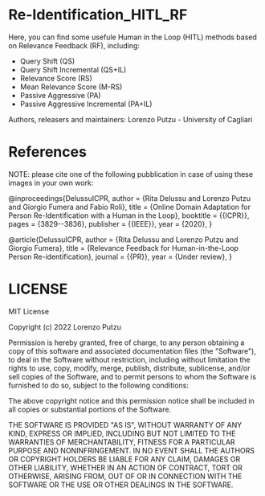 # Re-Identification_HITL_RF
Here, you can find some usefule Human in the Loop (HITL) methods based on Relevance Feedback (RF), including:
- Query Shift (QS)
- Query Shift Incremental (QS+IL)
- Relevance Score (RS)
- Mean Relevance Score (M-RS)
- Passive Aggressive (PA)
- Passive Aggressive Incremental (PA+IL)

Authors, releasers and maintainers: Lorenzo Putzu - University of Cagliari

# References

NOTE: please cite one of the following pubblication in case of using these images in your own work:

@inproceedings{DelussuICPR, 
  author    = {Rita Delussu and 
               Lorenzo Putzu and
               Giorgio Fumera and
               Fabio Roli},
  title     = {Online Domain Adaptation for Person Re-Identification with a Human in the Loop},
  booktitle = {{ICPR}},
  pages     = {3829--3836},
  publisher = {{IEEE}},
  year      = {2020},
}

@article{DelussuICPR, 
  author    = {Rita Delussu and 
               Lorenzo Putzu and
               Giorgio Fumera},
  title     = {Relevance Feedback for Human-in-the-Loop Person Re-identification},
  journal =   {{PR}},
  year      = {Under review},
}

# LICENSE

MIT License

Copyright (c) 2022 Lorenzo Putzu

Permission is hereby granted, free of charge, to any person obtaining a copy of this software and associated documentation files (the "Software"), to deal in the Software without restriction, including without limitation the rights to use, copy, modify, merge, publish, distribute, sublicense, and/or sell copies of the Software, and to permit persons to whom the Software is furnished to do so, subject to the following conditions:

The above copyright notice and this permission notice shall be included in all copies or substantial portions of the Software.

THE SOFTWARE IS PROVIDED "AS IS", WITHOUT WARRANTY OF ANY KIND, EXPRESS OR IMPLIED, INCLUDING BUT NOT LIMITED TO THE WARRANTIES OF MERCHANTABILITY, FITNESS FOR A PARTICULAR PURPOSE AND NONINFRINGEMENT. IN NO EVENT SHALL THE AUTHORS OR COPYRIGHT HOLDERS BE LIABLE FOR ANY CLAIM, DAMAGES OR OTHER LIABILITY, WHETHER IN AN ACTION OF CONTRACT, TORT OR OTHERWISE, ARISING FROM, OUT OF OR IN CONNECTION WITH THE SOFTWARE OR THE USE OR OTHER DEALINGS IN THE SOFTWARE.
